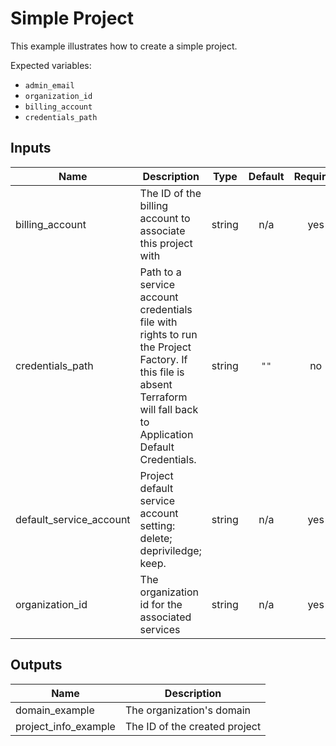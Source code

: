 # Simple Project

This example illustrates how to create a simple project.

Expected variables:
- `admin_email`
- `organization_id`
- `billing_account`
- `credentials_path`

[^]: (autogen_docs_start)

## Inputs

| Name | Description | Type | Default | Required |
|------|-------------|:----:|:-----:|:-----:|
| billing\_account | The ID of the billing account to associate this project with | string | n/a | yes |
| credentials\_path | Path to a service account credentials file with rights to run the Project Factory. If this file is absent Terraform will fall back to Application Default Credentials. | string | `""` | no |
| default\_service\_account | Project default service account setting: delete; depriviledge; keep. | string | n/a | yes |
| organization\_id | The organization id for the associated services | string | n/a | yes |

## Outputs

| Name | Description |
|------|-------------|
| domain\_example | The organization's domain |
| project\_info\_example | The ID of the created project |

[^]: (autogen_docs_end)
